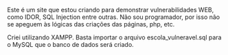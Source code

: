 Este é um site que estou criando para demonstrar vulnerabilidades WEB, como IDOR, SQL Injection entre outras.
Não sou programador, por isso não se apeguem às lógicas das criações das páginas, php, etc.


Criei utilizando XAMPP.
Basta importar o arquivo escola_vulneravel.sql para o MySQL que o banco de dados será criado.

